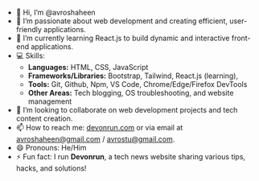 - 👋 Hi, I’m @avroshaheen  
- 👀 I’m passionate about web development and creating efficient, user-friendly applications.  
- 🌱 I’m currently learning React.js to build dynamic and interactive front-end applications.  
- 💻 Skills:  
  - **Languages:** HTML, CSS, JavaScript  
  - **Frameworks/Libraries:** Bootstrap, Tailwind, React.js (learning),  
  - **Tools:** Git, Github, Npm, VS Code, Chrome/Edge/Firefox DevTools
  - **Other Areas:** Tech blogging, OS troubleshooting, and website management  
- 💞️ I’m looking to collaborate on web development projects and tech content creation.  
- 📫 How to reach me: [devonrun.com](https://devonrun.com) or via email at avroshaheen@gmail.com / avrostu@gmail.com.
- 😄 Pronouns: He/Him  
- ⚡ Fun fact: I run **Devonrun**, a tech news website sharing various tips, hacks, and solutions!  
